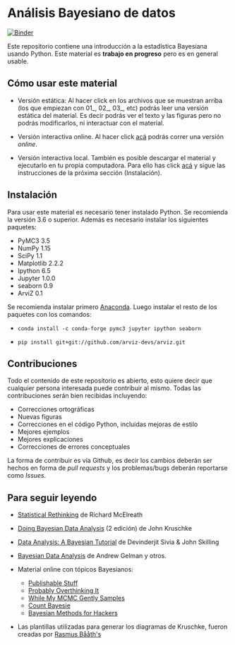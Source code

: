 # Análisis Bayesiano de datos

[![Binder](https://mybinder.org/badge.svg)](https://mybinder.org/v2/gh/PrACiDa/EBAD/master)

Este repositorio contiene una introducción a la estadística Bayesiana usando Python. Este material es **trabajo en progreso** pero es en general usable.


## Cómo usar este material

* Versión estática: Al hacer click en los archivos que se muestran arriba (los que empiezan con 01_, 02_, 03_, etc) podrás leer una versión estática del material. Es decir podrás ver el texto y las figuras pero no podrás modificarlos, ni interactuar con el material.

* Versión interactiva online. Al hacer click [acá](https://mybinder.org/v2/gh/PrACiDa/EBAD/master) podrás correr una versión _online_.

* Versión interactiva local. También es posible descargar el material y ejecutarlo en tu propia computadora. Para ello has click [acá](https://github.com/PrACiDa/EBAD/archive/master.zip) y sigue las instrucciones de la próxima sección (Instalación).


## Instalación
Para usar este material es necesario tener instalado Python. Se recomienda la versión 3.6 o superior. Además es necesario instalar los siguientes paquetes:

* PyMC3 3.5
* NumPy 1.15
* SciPy 1.1
* Matplotlib 2.2.2
* Ipython 6.5
* Jupyter 1.0.0
* seaborn 0.9
* ArviZ 0.1

Se recomienda instalar primero [Anaconda](https://www.continuum.io/downloads). Luego instalar el resto de los paquetes con los comandos:

* `conda install -c conda-forge pymc3 jupyter ipython seaborn`

* `pip install git+git://github.com/arviz-devs/arviz.git`


## Contribuciones
Todo el contenido de este repositorio es abierto, esto quiere decir que cualquier persona interesada puede contribuir al mismo. Todas las contribuciones serán bien recibidas incluyendo:

* Correcciones ortográficas
* Nuevas figuras
* Correcciones en el código Python, incluidas mejoras de estilo
* Mejores ejemplos
* Mejores explicaciones 
* Correcciones de errores conceptuales

La forma de contribuir es vía Github, es decir los cambios deberán ser hechos en forma de _pull requests_ y los problemas/bugs deberán reportarse como _Issues_.


## Para seguir leyendo

* [Statistical Rethinking](http://xcelab.net/rm/statistical-rethinking/) de Richard McElreath
* [Doing Bayesian Data Analysis](https://sites.google.com/site/doingbayesiandataanalysis/) (2 edición) de John Kruschke
* [Data Analysis: A Bayesian Tutorial](https://www.amazon.com/Data-Analysis-Bayesian-Devinderjit-Sivia/dp/0198568320) de Devinderjit Sivia & John Skilling
* [Bayesian Data Analysis](http://www.stat.columbia.edu/~gelman/book/) de Andrew Gelman y otros.

* Material online con tópicos Bayesianos:
    * [Publishable Stuff](http://sumsar.net/)
    * [Probably Overthinking It](http://allendowney.blogspot.com.ar/)
    * [While My MCMC Gently Samples](http://twiecki.github.io/)
    * [Count Bayesie](https://www.countbayesie.com/)
    * [Bayesian Methods for Hackers](http://camdavidsonpilon.github.io/Probabilistic-Programming-and-Bayesian-Methods-for-Hackers/#contents)


* Las plantillas utilizadas para generar los diagramas de Kruschke, fueron creadas por [Rasmus Bååth's](http://sumsar.net/blog/2013/10/diy-kruschke-style-diagrams/)
